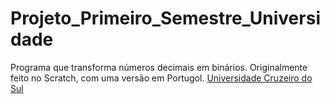 # Projeto_Primeiro_Semestre_Universidade
Programa que transforma números decimais em binários. Originalmente feito no Scratch, com uma versão em Portugol.
[Universidade Cruzeiro do Sul](https://www.cruzeirodosul.edu.br/)
